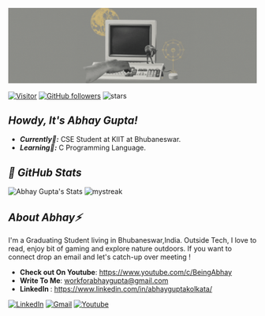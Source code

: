 ![Abhay Gupta Banner Image](./banner.gif)
<!-- <h2 align='center'>Abhay Gupta @ abhay-ctrl</h2>
<p align="center"><b>B.Tech Cse Student at KIIT, Bhubaneswar</ b></p> -->
[![Visitor](https://visitor-badge.laobi.icu/badge?page_id=abhay-ctrl.abhay-ctrl)](https://github.com/abhay-ctrl) [![GitHub followers](https://img.shields.io/github/followers/abhay-ctrl.svg?style-social&label-Follow&maxAge=2592000)](https://github.com/abhay-ctrl?tab=followers) <img src="https://img.shields.io/github/stars/abhay-ctrl?label=stars" alt="stars">

<h2><i>Howdy, It's Abhay Gupta!</h2></i>

- <b><i>Currently🍃:</i></b> CSE Student at KIIT at Bhubaneswar.
- <b><i>Learning📔:</i></b> C Programming Language.

<h2><i>👀 GitHub Stats</i></h2>

![Abhay Gupta's Stats](https://github-readme-stats.vercel.app/api?username=abhay-ctrl&theme=dark&show_icons=true) 
<img src="https://github-readme-streak-stats.herokuapp.com/?user=abhay-ctrl&theme=dark" alt="mystreak"/>


<h2><i>About Abhay⚡</i></h2>
I'm a Graduating Student living in Bhubaneswar,India. Outside Tech, I love to read, enjoy bit of gaming and explore nature outdoors. If you want to connect drop an email and let's catch-up over meeting !
 
- <b>Check out On Youtube</b>: https://www.youtube.com/c/BeingAbhay
- <b>Write To Me</b>: workforabhaygupta@gmail.com
- <b>LinkedIn </b>: https://www.linkedin.com/in/abhayguptakolkata/

<a href="https://www.linkedin.com/in/abhayguptakolkata/" target="_blank"><img src="https://img.shields.io/badge/LinkedIn-%230077B5.svg?&style=flat-square&logo=linkedin&logoColor=white" alt="LinkedIn"></a> <a href="workforabhaygupta@gmail.com" target="_blank"><img src="https://img.shields.io/badge/Gmail-%23E4405F.svg?&style=flat-square&logo=gmail&logoColor=white" alt="Gmail"></a> <a href="https://www.youtube.com/c/BeingAbhay" target="_blank"><img src="https://img.shields.io/badge/YouTube-%3333.svg?&style=flat-square&logo=Youtube&logoColor=white" alt="Youtube"></a>
